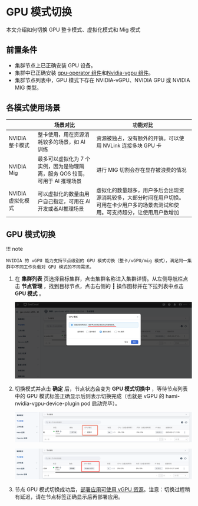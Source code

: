 # GPU 模式切换

本文介绍如何切换 GPU 整卡模式、虚拟化模式和 Mig 模式

## 前置条件

- 集群节点上已正确安装 GPU 设备。
- 集群中已正确安装 [gpu-operator 组件](https://docs.daocloud.io/kpanda/user-guide/gpu/nvidia/install_nvidia_driver_of_operator.html)和[Nvidia-vgpu 组件](https://docs.daocloud.io/kpanda/user-guide/gpu/nvidia/vgpu/vgpu_addon.html)。
- 集群节点列表中，GPU 模式下存在 NVIDIA-vGPU、NVIDIA GPU 或 NVIDIA MIG 类型。

## 各模式使用场景

| | 场景对比 | 功能对比 |
| -- | ---- | ------- |
| NVIDIA 整卡模式 | 整卡使用，用在资源消耗较多的场景，如 AI 训练 | 资源被独占，没有额外的开销。可以使用 NVLink 连接多块 GPU 卡 |
| NVIDIA Mig | 最多可以虚拟化为 7 个实例，因为是物理隔离，服务 QOS 较高，可用于 AI 推理场景 | 进行 MIG 切割会存在显存被浪费的情况 |
| NVIDIA 虚拟化模式 | 可以虚拟化的数量由用户自己指定，可用在 AI 开发或者AI推理场景 | 虚拟化的数量越多，用户多后会出现资源消耗较多，大部分时间在用户切换。可用在卡少用户多的场景去测试和使用。可支持超分，让使用用户数增加 |

## GPU 模式切换

!!! note

    NVIDIA 的 vGPU 能力支持节点级别的 GPU 模式切换（整卡/vGPU/mig 模式），满足同一集群中不同工作负载对 GPU 模式的不同需求。

1. 在 **集群列表** 页选择目标集群，点击集群名称进入集群详情。从左侧导航栏点击 __节点管理__ ，找到目标节点，点击右侧的 **┇** 操作图标并在下拉列表中点击 **GPU 模式** 。

    ![GPU模式1](../images/gpumodel1.png)

2. 切换模式并点击 __确定__ 后，节点状态会变为 __GPU 模式切换中__ ，等待节点列表中的 GPU 模式标签正确显示后则表示切换完成（也就是 vGPU 的 hami-nvidia-vgpu-device-plugin pod 启动完毕）。

    ![GPU模式2](../images/vgpuaddon2.png)

    ![GPU模式3](../images/vgpuaddon3.png)
  
3. 节点 GPU 模式切换成功后，[部署应用可使用 vGPU 资源](vgpu_user.md)。注意：切换过程稍有延迟，请在节点标签正确显示后再部署应用。
